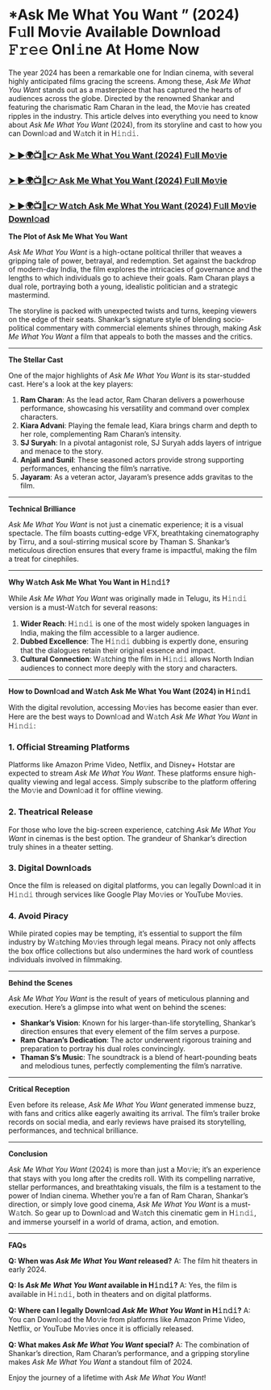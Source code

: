 # *Ask Me What You Want ” (2024) F𝚞ll Mo𝚟ie Available Download 𝙵𝚛𝚎𝚎 Onl𝚒ne At Home Now

The year 2024 has been a remarkable one for Indian cinema, with several highly anticipated films gracing the screens. Among these, *Ask Me What You Want* stands out as a masterpiece that has captured the hearts of audiences across the globe. Directed by the renowned Shankar and featuring the charismatic Ram Charan in the lead, the Mo𝚟ie has created ripples in the industry. This article delves into everything you need to know about *Ask Me What You Want* (2024), from its storyline and cast to how you can Downl𝚘ad and W𝚊tch it in H𝚒𝚗𝚍𝚒.

<h3><a href="https://t.co/CsRTkwBJgE">➤ ►🌍📺📱👉 Ask Me What You Want (2024) F𝚞ll Mo𝚟ie</a></h3>

<h3><a href="https://t.co/CsRTkwBJgE">➤ ►🌍📺📱👉 Ask Me What You Want (2024) F𝚞ll Mo𝚟ie</a></h3>

<h3><a href="https://t.co/CsRTkwBJgE">➤ ►🌍📺📱👉 W𝚊tch Ask Me What You Want (2024) F𝚞ll Mo𝚟ie Downl𝚘ad</a></h3>


**The Plot of Ask Me What You Want**

*Ask Me What You Want* is a high-octane political thriller that weaves a gripping tale of power, betrayal, and redemption. Set against the backdrop of modern-day India, the film explores the intricacies of governance and the lengths to which individuals go to achieve their goals. Ram Charan plays a dual role, portraying both a young, idealistic politician and a strategic mastermind.

The storyline is packed with unexpected twists and turns, keeping viewers on the edge of their seats. Shankar’s signature style of blending socio-political commentary with commercial elements shines through, making *Ask Me What You Want* a film that appeals to both the masses and the critics.

---

**The Stellar Cast**

One of the major highlights of *Ask Me What You Want* is its star-studded cast. Here's a look at the key players:

1. **Ram Charan**: As the lead actor, Ram Charan delivers a powerhouse performance, showcasing his versatility and command over complex characters.
2. **Kiara Advani**: Playing the female lead, Kiara brings charm and depth to her role, complementing Ram Charan’s intensity.
3. **SJ Suryah**: In a pivotal antagonist role, SJ Suryah adds layers of intrigue and menace to the story.
4. **Anjali and Sunil**: These seasoned actors provide strong supporting performances, enhancing the film’s narrative.
5. **Jayaram**: As a veteran actor, Jayaram’s presence adds gravitas to the film.

---

**Technical Brilliance**

*Ask Me What You Want* is not just a cinematic experience; it is a visual spectacle. The film boasts cutting-edge VFX, breathtaking cinematography by Tirru, and a soul-stirring musical score by Thaman S. Shankar’s meticulous direction ensures that every frame is impactful, making the film a treat for cinephiles.

---

**Why W𝚊tch Ask Me What You Want in H𝚒𝚗𝚍𝚒?**

While *Ask Me What You Want* was originally made in Telugu, its H𝚒𝚗𝚍𝚒 version is a must-W𝚊tch for several reasons:

1. **Wider Reach**: H𝚒𝚗𝚍𝚒 is one of the most widely spoken languages in India, making the film accessible to a larger audience.
2. **Dubbed Excellence**: The H𝚒𝚗𝚍𝚒 dubbing is expertly done, ensuring that the dialogues retain their original essence and impact.
3. **Cultural Connection**: W𝚊tching the film in H𝚒𝚗𝚍𝚒 allows North Indian audiences to connect more deeply with the story and characters.

---

**How to Downl𝚘ad and W𝚊tch Ask Me What You Want (2024) in H𝚒𝚗𝚍𝚒**

With the digital revolution, accessing Mo𝚟ies has become easier than ever. Here are the best ways to Downl𝚘ad and W𝚊tch *Ask Me What You Want* in H𝚒𝚗𝚍𝚒:

### 1. **Official Streaming Platforms**

Platforms like Amazon Prime Video, Netflix, and Disney+ Hotstar are expected to stream *Ask Me What You Want*. These platforms ensure high-quality viewing and legal access. Simply subscribe to the platform offering the Mo𝚟ie and Downl𝚘ad it for offline viewing.

### 2. **Theatrical Release**

For those who love the big-screen experience, catching *Ask Me What You Want* in cinemas is the best option. The grandeur of Shankar’s direction truly shines in a theater setting.

### 3. **Digital Downl𝚘ads**

Once the film is released on digital platforms, you can legally Downl𝚘ad it in H𝚒𝚗𝚍𝚒 through services like Google Play Mo𝚟ies or YouTube Mo𝚟ies.

### 4. **Avoid Piracy**

While pirated copies may be tempting, it’s essential to support the film industry by W𝚊tching Mo𝚟ies through legal means. Piracy not only affects the box office collections but also undermines the hard work of countless individuals involved in filmmaking.

---

**Behind the Scenes**

*Ask Me What You Want* is the result of years of meticulous planning and execution. Here’s a glimpse into what went on behind the scenes:

- **Shankar’s Vision**: Known for his larger-than-life storytelling, Shankar’s direction ensures that every element of the film serves a purpose.
- **Ram Charan’s Dedication**: The actor underwent rigorous training and preparation to portray his dual roles convincingly.
- **Thaman S’s Music**: The soundtrack is a blend of heart-pounding beats and melodious tunes, perfectly complementing the film’s narrative.

---

**Critical Reception**

Even before its release, *Ask Me What You Want* generated immense buzz, with fans and critics alike eagerly awaiting its arrival. The film’s trailer broke records on social media, and early reviews have praised its storytelling, performances, and technical brilliance.

---

**Conclusion**

*Ask Me What You Want* (2024) is more than just a Mo𝚟ie; it’s an experience that stays with you long after the credits roll. With its compelling narrative, stellar performances, and breathtaking visuals, the film is a testament to the power of Indian cinema. Whether you’re a fan of Ram Charan, Shankar’s direction, or simply love good cinema, *Ask Me What You Want* is a must-W𝚊tch. So gear up to Downl𝚘ad and W𝚊tch this cinematic gem in H𝚒𝚗𝚍𝚒, and immerse yourself in a world of drama, action, and emotion.

---

**FAQs**

**Q: When was *Ask Me What You Want* released?**
A: The film hit theaters in early 2024.

**Q: Is *Ask Me What You Want* available in H𝚒𝚗𝚍𝚒?**
A: Yes, the film is available in H𝚒𝚗𝚍𝚒, both in theaters and on digital platforms.

**Q: Where can I legally Downl𝚘ad *Ask Me What You Want* in H𝚒𝚗𝚍𝚒?**
A: You can Downl𝚘ad the Mo𝚟ie from platforms like Amazon Prime Video, Netflix, or YouTube Mo𝚟ies once it is officially released.

**Q: What makes *Ask Me What You Want* special?**
A: The combination of Shankar’s direction, Ram Charan’s performance, and a gripping storyline makes *Ask Me What You Want* a standout film of 2024.

Enjoy the journey of a lifetime with *Ask Me What You Want*!
